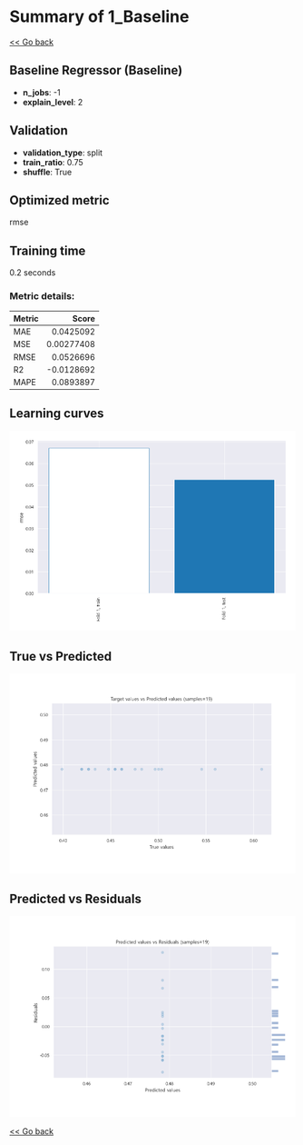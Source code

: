 # Summary of 1_Baseline

[<< Go back](../README.md)


## Baseline Regressor (Baseline)
- **n_jobs**: -1
- **explain_level**: 2

## Validation
 - **validation_type**: split
 - **train_ratio**: 0.75
 - **shuffle**: True

## Optimized metric
rmse

## Training time

0.2 seconds

### Metric details:
| Metric   |       Score |
|:---------|------------:|
| MAE      |  0.0425092  |
| MSE      |  0.00277408 |
| RMSE     |  0.0526696  |
| R2       | -0.0128692  |
| MAPE     |  0.0893897  |



## Learning curves
![Learning curves](learning_curves.png)
## True vs Predicted

![True vs Predicted](true_vs_predicted.png)


## Predicted vs Residuals

![Predicted vs Residuals](predicted_vs_residuals.png)



[<< Go back](../README.md)
